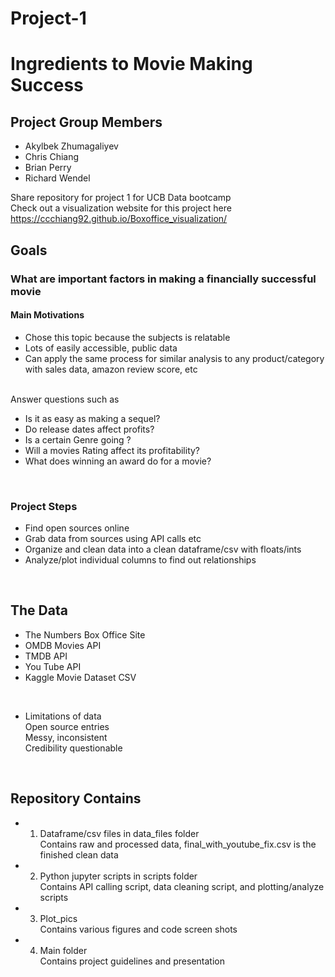 # Project-1
# Ingredients to Movie Making Success
## Project Group Members

* Akylbek Zhumagaliyev
* Chris Chiang
* Brian Perry
* Richard Wendel

Share repository for project 1 for UCB Data bootcamp<br>
Check out a visualization website for this project here 
https://ccchiang92.github.io/Boxoffice_visualization/
<br/>
## Goals
### What are important factors in making a financially successful movie
#### Main Motivations

* Chose this topic because the subjects is relatable
* Lots of easily accessible, public data
* Can apply the same process for similar analysis to any product/category with sales data, amazon review score, etc

<br/>Answer questions such as<br/>
* Is it as easy as making a sequel?
* Do release dates affect profits?
* Is a certain Genre going ?
* Will a movies Rating affect its profitability?
* What does winning an award do for a movie?
<br/>

### Project Steps
* Find open sources online 
* Grab data from sources using API calls etc
* Organize and clean data into a clean dataframe/csv with floats/ints
* Analyze/plot  individual columns to find out relationships
<br/>

## The Data
* The Numbers Box Office Site
* OMDB Movies API
* TMDB API
* You Tube API
* Kaggle Movie Dataset CSV
<br/>

* Limitations of data<br/>
Open source entries<br/>
Messy, inconsistent<br/>
Credibility questionable<br/>
<br/>

## Repository Contains
* 1. Dataframe/csv files in data_files folder<br/>
Contains raw and processed data, final_with_youtube_fix.csv is the finished clean data
* 2. Python jupyter scripts in scripts folder<br/>
Contains API calling script, data cleaning script, and plotting/analyze scripts
* 3. Plot_pics<br/>
Contains various figures and code screen shots
* 4. Main folder<br>
Contains project guidelines and presentation



